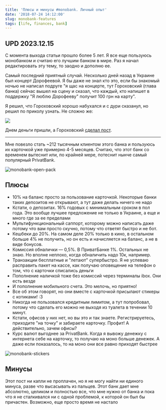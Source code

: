 ```yaml
---
title: 'Плюсы и минусы #monobank. Личный опыт'
date: '2018-07-24 14:12:00'
slug: monobank-features
tags: [life, finances, bank]
---
```


## UPD 2023.12.15

С момента выхода статьи прошло более 5 лет. Я все еще пользуюсь монобанком и считаю его лучшим банком в мире. Раз я начал редактировать эту тему, то заодно и дополню ее.

Самый последний приятный случай. Несколько дней назад в Украине был концерт Дорофеевой. Я бы даже не знал кто это, если бы знакомый ночью не написал подруге "я щас на концерте, тут Гороховский (глава банка) сейчас вышел на сцену и сказал, что каждый, кто напишет в поддержку "Я люблю Дорофееву" получит 100 грн на карту".

Я решил, что Гороховский хорошо набухался и с дури сказанул, но решил по приколу узнать. Не сложно же:

![](https://file.def.pm/oBfu56MS.jpg)

Днем деньги пришли, а Гороховский [сделал пост](https://t.me/OGoMono/1452).

---

Мне повезло стать ~212 тысячным клиентом этого банка и пользуюсь их карточкой уже примерно 4-5 месяцев. Считаю, что этот банк со временем вытеснит или, по крайней мере, потеснит нынче самый популярный PrivatBank.

![monobank-open-pack](https://s3.blog.amd-nick.me/2018/07/monobank-open-pack.jpg)

## Плюсы

- 10% на баланс просто за пользование карточкой. Некоторые банки таких депозитов не открывают, а тут даже делать ничего не надо
- Кстати, о депозитах. 16% годовых с минимальным сроком в пол года. Это вообще лучшее предложение не только в Украине, а еще и много где за ее пределами
- Мультифункциональный саппорт, которому можно написать даже потому что вам просто скучно, потому что ответят быстро и не бот.
- Кешбеки до 20%. На самом деле 20% только в кино, в остальном больше 4% не получить, но он есть и начисляется на баланс, а не в виде бонусов.
- Комиссия обналички — 0,5%. В ПриватБанке 1%. Остальных не знаю. Но вполне неплохо, когда обналичить надо 10к, например.
- Транзакции бесплатные и "летают" супербыстро. Я не успеваю расправить пакет на кассе, как получаю оповещение на телефон о том, что с карточки списались деньги
- Пополнение наличкой тоже без комиссий через терминалы ibox. Они есть везде
- И пополнение мобильного счета. Это мелочь, но приятно!
- Все об этом говорят, но они вместе с карточкой присылают стикеры с котиками! :3
- Никогда не пользовался кредитным лимитом, а тут попробовал, потому что сделать его можно не выходя из туалета в течении 10 минут.
- Кстати, офисов у них нет, но вы это и так знаете. Регистрируетесь, приходите "на точку" и забираете карточку. Профит! А действительно, зачем офисы?
- Курс валют выгоднее за PrivatBank. Когда я вывожу денежку с интернета себе на карточку, то получаю на моно больше денежек. А даже если показалось, то на моно они все равно приходят быстрее

![monobank-stickers](https://s3.blog.amd-nick.me/2018/07/monobank-stickers.jpg)

## Минусы

Этот пост ни капли не проплачен, но я не могу найти ни единого минуса, разве что высасывать из пальцев. Этот банк дает мне абсолютно, целиком и полностью все, что мне нужно от банка и пока что я не сталкивался ни с одной проблемой, к которой он был бы причастен. Возможно, еще просто время не настало
